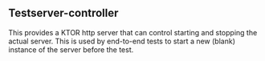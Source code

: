 ## Testserver-controller

This provides a KTOR http server that can control starting and stopping the actual server. This is 
used by end-to-end tests to start a new (blank) instance of the server before the test.


